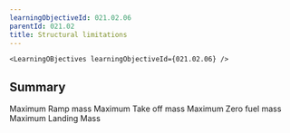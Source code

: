 ```yaml
---
learningObjectiveId: 021.02.06
parentId: 021.02
title: Structural limitations
---
```


```tsx eval
<LearningOBjectives learningObjectiveId={021.02.06} />
```

## Summary

Maximum Ramp mass Maximum Take off mass Maximum Zero fuel mass Maximum Landing
Mass
